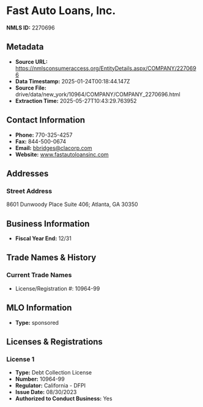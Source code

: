 # Fast Auto Loans, Inc.

**NMLS ID:** 2270696

## Metadata
- **Source URL:** https://nmlsconsumeraccess.org/EntityDetails.aspx/COMPANY/2270696
- **Data Timestamp:** 2025-01-24T00:18:44.147Z
- **Source File:** drive/data/new_york/10964/COMPANY/COMPANY_2270696.html
- **Extraction Time:** 2025-05-27T10:43:29.763952

## Contact Information
- **Phone:** 770-325-4257
- **Fax:** 844-500-0674
- **Email:** bbridges@clacorp.com
- **Website:** www.fastautoloansinc.com

## Addresses
### Street Address
8601 Dunwoody Place Suite 406; Atlanta, GA 30350

## Business Information
- **Fiscal Year End:** 12/31

## Trade Names & History
### Current Trade Names
- License/Registration #: 10964-99

## MLO Information
- **Type:** sponsored

## Licenses & Registrations

### License 1
- **Type:** Debt Collection License
- **Number:** 10964-99
- **Regulator:** California - DFPI
- **Issue Date:** 08/30/2023
- **Authorized to Conduct Business:** Yes
